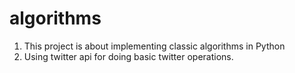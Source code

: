 # algorithms
1. This project is about implementing classic algorithms in Python
2. Using twitter api for doing basic twitter operations.

